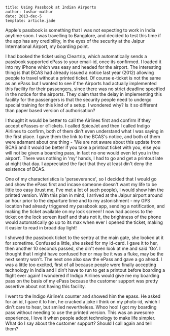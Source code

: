 ```metadata
title: Using Passbook at Indian Airports
author: tushar-mathur
date: 2013-dec-5
template: article.jade
```
Apple's passbook is something that I was not expecting to work in India anytime soon. I was travelling to Bangalore, and decided to test this time if the app has any credibility, in the eyes of the security at the Jaipur International Airport, my boarding point.

<span class="more" />

I had booked the ticket using Cleartrip, which automatically sends a passbook supported ePass to your email-id, once its confirmed. I loaded it into my iPhone which was easy and headed for the airport. The interesting thing is that BCAS had already issued a notice last year (2012) allowing people to travel without a printed ticket. Of course e-ticket is not the same as an ePass but I wanted to see if the Airports had actually implemented this facility for their passengers, since there was no strict deadline specified in the notice for the airports. They claim that the delay in implementing this facility for the passengers is that the security people need to undergo special training for this kind of a setup. I wondered why? Is it so different than paper based version of authorisation? 

I thought it would be better to call the Airlines first and confirm if they accept ePasses or eTickets. I called SpiceJet and then I called Indigo Airlines to confirm, both of them din't even understand what I was saying in the first place. I gave them the link to the BCAS's notice, and both of them were adamant about one thing - 'We are not aware about this update from BCAS and it would be better if you take a printout ticket with you, else you will not be given a boarding pass, in fact no one would even let you in the airport'. There was nothing in 'my' hands, I had to go and get a printout late at night that day. I appreciated the fact that they at least din't deny the existence of BCAS.

One of my characteristics is 'perseverance', so I decided that I would go and show the ePass first and incase someone doesn't want my life to be little too easy (trust me, I've met a lot of such people), I would show him the printed version. With this plan in mind, I arrived at the Jaipur airport around an hour prior to the departure time and to my astonishment - my GPS location had already triggered my passbook app, sending a notification, and making the ticket available on my lock screen! I now had access to the ticket on the lock screen itself and thats not it, the brightness of the phone would automatically go up to its max when ever I opened the ticket, making it easier to read in broad day light!

I showed the passbook ticket to the sentry at the main gate, she looked at it for sometime. Confused a little, she asked for my id-card. I gave it to her, then another 10 seconds passed, she din't even look at me and said 'Go'. I thought that I might have confused her or may be it was a fluke, may be the next sentry won't. The next one also saw the ePass and gave a go ahead. I was a little too excited, first of all because people were finally accepting technology in India and I din't have to run to get a printout before boarding a flight ever again! I wondered if Indigo Airlines would give me my boarding pass on the basis of my ePass because the customer support was pretty assertive about not having this facility.

I went to the Indigo Airline's counter and showed him the epass. He asked for an id, I gave it to him, he cracked a joke i think on my photo-id, which I din't care to hear, but smiled nevertheless. Whoo hoo! I got my boarding pass without needing to use the printed version. This was an awesome experience, I love it when people adopt technology to make life simpler. What do I say about the customer support? Should I call again and tell them?